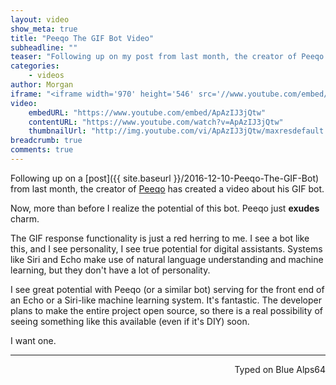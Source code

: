 ```yaml
---
layout: video
show_meta: true
title: "Peeqo The GIF Bot Video"
subheadline: ""
teaser: "Following up on my post from last month, the creator of Peeqo has created a video about his GIF bot."
categories:
    - videos
author: Morgan
iframe: "<iframe width='970' height='546' src='//www.youtube.com/embed/ApAzIJ3jQtw' frameborder='0' allowfullscreen></iframe>"
video:
    embedURL: "https://www.youtube.com/embed/ApAzIJ3jQtw"
    contentURL: "https://www.youtube.com/watch?v=ApAzIJ3jQtw"
    thumbnailUrl: "http://img.youtube.com/vi/ApAzIJ3jQtw/maxresdefault.jpg"
breadcrumb: true
comments: true
---
```


Following up on a [post]({{ site.baseurl }}/2016-12-10-Peeqo-The-GIF-Bot) from last month, the creator of [Peeqo](http://peeqo.com/) has created a video about his GIF bot.

Now, more than before I realize the potential of this bot. Peeqo just **exudes** charm.

The GIF response functionality is just a red herring to me. I see a bot like this, and I see personality, I see true potential for digital assistants. Systems like Siri and Echo make use of natural language understanding and machine learning, but they don't have a lot of personality.

I see great potential with Peeqo (or a similar bot) serving for the front end of an Echo or a Siri-like machine learning system. It's fantastic. The developer plans to make the entire project open source, so there is a real possibility of seeing something like this available (even if it's DIY) soon.

I want one.

---
<p align="right">Typed on Blue Alps64</p>
